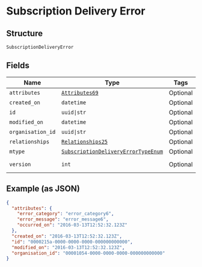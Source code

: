 
# Subscription Delivery Error

## Structure

`SubscriptionDeliveryError`

## Fields

| Name | Type | Tags | Description |
|  --- | --- | --- | --- |
| `attributes` | [`Attributes69`](../../doc/models/attributes-69.md) | Optional | - |
| `created_on` | `datetime` | Optional | - |
| `id` | `uuid\|str` | Optional | - |
| `modified_on` | `datetime` | Optional | - |
| `organisation_id` | `uuid\|str` | Optional | - |
| `relationships` | [`Relationships25`](../../doc/models/relationships-25.md) | Optional | - |
| `mtype` | [`SubscriptionDeliveryErrorTypeEnum`](../../doc/models/subscription-delivery-error-type-enum.md) | Optional | - |
| `version` | `int` | Optional | **Constraints**: `>= 0` |

## Example (as JSON)

```json
{
  "attributes": {
    "error_category": "error_category6",
    "error_message": "error_message6",
    "occurred_on": "2016-03-13T12:52:32.123Z"
  },
  "created_on": "2016-03-13T12:52:32.123Z",
  "id": "0000215a-0000-0000-0000-000000000000",
  "modified_on": "2016-03-13T12:52:32.123Z",
  "organisation_id": "00001054-0000-0000-0000-000000000000"
}
```

